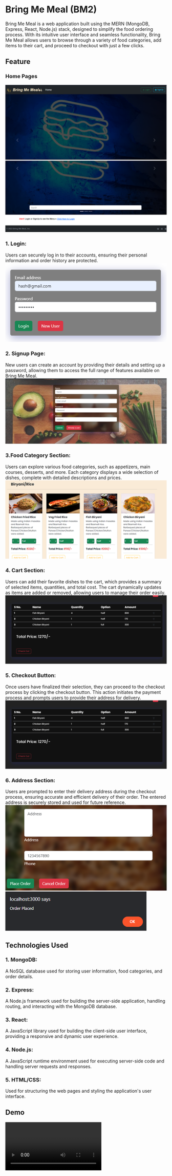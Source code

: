 # Bring Me Meal (BM2)
Bring Me Meal is a web application built using the MERN (MongoDB, Express, React, Node.js) stack, designed to simplify the food ordering process. With its intuitive user interface and seamless functionality, Bring Me Meal allows users to browse through a variety of food categories, add items to their cart, and proceed to checkout with just a few clicks.

## Feature

### Home Pages
![Home 1](IMAGES/1.png)
![Home 2](IMAGES/2.png)

### 1. Login: 
Users can securely log in to their accounts, ensuring their personal information and order history are protected.
![Login](IMAGES/4.png)
### 2. Signup Page: 
New users can create an account by providing their details and setting up a password, allowing them to access the full range of features available on Bring Me Meal.
![Sign Up](IMAGES/3.png)
### 3.Food Category Section: 
Users can explore various food categories, such as appetizers, main courses, desserts, and more. Each category displays a wide selection of dishes, complete with detailed descriptions and prices.
![Food Category](IMAGES/6.png)
### 4. Cart Section: 
Users can add their favorite dishes to the cart, which provides a summary of selected items, quantities, and total cost. The cart dynamically updates as items are added or removed, allowing users to manage their order easily.
![Cart](IMAGES/7.png)
### 5. Checkout Button: 
Once users have finalized their selection, they can proceed to the checkout process by clicking the checkout button. This action initiates the payment process and prompts users to provide their address for delivery.
![Checkout button](IMAGES/7.png)
### 6. Address Section: 
Users are prompted to enter their delivery address during the checkout process, ensuring accurate and efficient delivery of their order. The entered address is securely stored and used for future reference.
![Address](IMAGES/8.png)
![Address](IMAGES/9.png)
## Technologies Used
### 1. MongoDB: 
A NoSQL database used for storing user information, food categories, and order details.
### 2. Express: 
A Node.js framework used for building the server-side application, handling routing, and interacting with the MongoDB database.
### 3. React: 
A JavaScript library used for building the client-side user interface, providing a responsive and dynamic user experience.
### 4. Node.js: 
A JavaScript runtime environment used for executing server-side code and handling server requests and responses.
### 5. HTML/CSS: 
Used for structuring the web pages and styling the application's user interface.

## Demo
![Demo](IMAGES/demo_Video.mp4)
